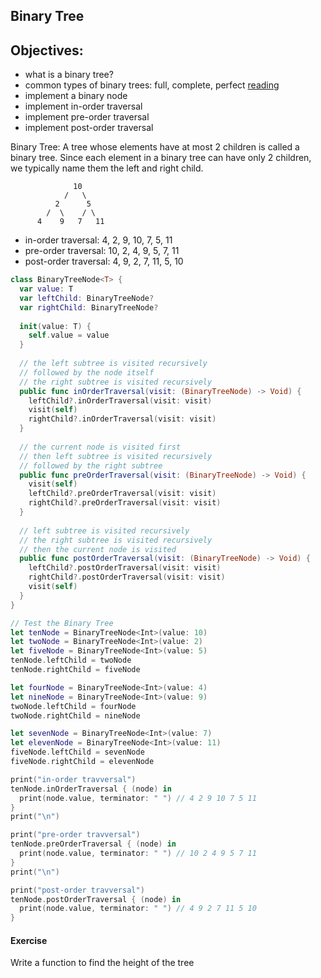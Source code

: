 ## Binary Tree 

## Objectives: 

 - what is a binary tree?
 - common types of binary trees: full, complete, perfect [reading](https://www.geeksforgeeks.org/binary-tree-set-3-types-of-binary-tree/)    
 - implement a binary node
 - implement in-order traversal
 - implement pre-order traversal
 - implement post-order traversal

Binary Tree: A tree whose elements have at most 2 children is called a binary tree. Since each element in a binary tree can have only 2 children, we typically name them the left and right child.
 
                  10
                /   \
              2      5
            /  \    / \
          4    9   7   11
 
 
 - in-order traversal: 4, 2, 9, 10, 7, 5, 11
 - pre-order traversal: 10, 2, 4, 9, 5, 7, 11
 - post-order traversal: 4, 9, 2, 7, 11, 5, 10


```swift
class BinaryTreeNode<T> {
  var value: T
  var leftChild: BinaryTreeNode?
  var rightChild: BinaryTreeNode?
  
  init(value: T) {
    self.value = value
  }
  
  // the left subtree is visited recursively
  // followed by the node itself
  // the right subtree is visited recursively
  public func inOrderTraversal(visit: (BinaryTreeNode) -> Void) {
    leftChild?.inOrderTraversal(visit: visit)
    visit(self)
    rightChild?.inOrderTraversal(visit: visit)
  }
  
  // the current node is visited first
  // then left subtree is visited recursively
  // followed by the right subtree
  public func preOrderTraversal(visit: (BinaryTreeNode) -> Void) {
    visit(self)
    leftChild?.preOrderTraversal(visit: visit)
    rightChild?.preOrderTraversal(visit: visit)
  }
  
  // left subtree is visited recursively
  // the right subtree is visited recursively
  // then the current node is visited
  public func postOrderTraversal(visit: (BinaryTreeNode) -> Void) {
    leftChild?.postOrderTraversal(visit: visit)
    rightChild?.postOrderTraversal(visit: visit)
    visit(self)
  }
}

// Test the Binary Tree
let tenNode = BinaryTreeNode<Int>(value: 10)
let twoNode = BinaryTreeNode<Int>(value: 2)
let fiveNode = BinaryTreeNode<Int>(value: 5)
tenNode.leftChild = twoNode
tenNode.rightChild = fiveNode

let fourNode = BinaryTreeNode<Int>(value: 4)
let nineNode = BinaryTreeNode<Int>(value: 9)
twoNode.leftChild = fourNode
twoNode.rightChild = nineNode

let sevenNode = BinaryTreeNode<Int>(value: 7)
let elevenNode = BinaryTreeNode<Int>(value: 11)
fiveNode.leftChild = sevenNode
fiveNode.rightChild = elevenNode

print("in-order travversal")
tenNode.inOrderTraversal { (node) in
  print(node.value, terminator: " ") // 4 2 9 10 7 5 11
}
print("\n")

print("pre-order travversal")
tenNode.preOrderTraversal { (node) in
  print(node.value, terminator: " ") // 10 2 4 9 5 7 11
}
print("\n")

print("post-order travversal")
tenNode.postOrderTraversal { (node) in
  print(node.value, terminator: " ") // 4 9 2 7 11 5 10
}
```

#### Exercise

Write a function to find the height of the tree

